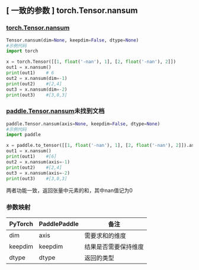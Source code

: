 ## [ 一致的参数 ] torch.Tensor.nansum
### [torch.Tensor.nansum](https://pytorch.org/docs/1.13/generated/torch.Tensor.nansum.html?highlight=nansum#torch.Tensor.nansum)

```python
Tensor.nansum(dim=None, keepdim=False, dtype=None)
#示例代码
import torch

x = torch.Tensor([[1, float('-nan'), 1], [2, float('-nan'), 2]])
out1 = x.nansum()
print(out1)    # 6
out2 = x.nansum(dim=-1)
print(out2)    #[2,4]
out3 = x.nansum(dim=-2)
print(out3)    #[3,0,3]
```

### [paddle.Tensor.nansum](https://www.paddlepaddle.org.cn/documentation/docs/zh/api/index_cn.html)未找到文档

```python
paddle.Tensor.nansum(axis=None, keepdim=False, dtype=None)
#示例代码
import paddle

x = paddle.to_tensor([[1, float('-nan'), 1], [2, float('-nan'), 2]]).astype("float64")
out1 = x.nansum()
print(out1)    #[6]
out2 = x.nansum(axis=-1)
print(out2)    #[2,4]
out3 = x.nansum(axis=-2)
print(out3)    #[3,0,3]
```
两者功能一致，返回张量中元素的和，其中nan值记为0

### 参数映射
| PyTorch       | PaddlePaddle | 备注                                                   |
| ------------- | ------------ | ------------------------------------------------------ |
| dim          | axis         | 需要求和的维度                                     |
| keepdim          | keepdim         | 结果是否需要保持维度                                     |
| dtype          | dtype         | 返回的类型                                     |

